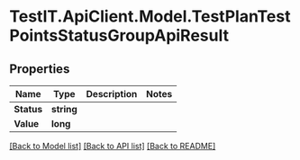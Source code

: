 # TestIT.ApiClient.Model.TestPlanTestPointsStatusGroupApiResult

## Properties

Name | Type | Description | Notes
------------ | ------------- | ------------- | -------------
**Status** | **string** |  | 
**Value** | **long** |  | 

[[Back to Model list]](../README.md#documentation-for-models) [[Back to API list]](../README.md#documentation-for-api-endpoints) [[Back to README]](../README.md)

